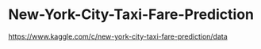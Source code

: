 # New-York-City-Taxi-Fare-Prediction

https://www.kaggle.com/c/new-york-city-taxi-fare-prediction/data
